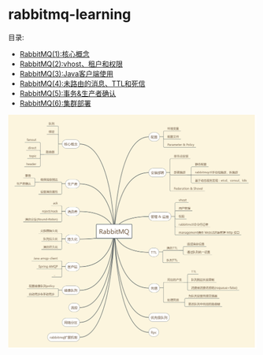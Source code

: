 # rabbitmq-learning

目录:
- [RabbitMQ(1):核心概念](doc/RabbitMQ(1):核心概念.md)
- [RabbitMQ(2):vhost、租户和权限](doc/RabbitMQ(2):vhost、租户和权限.md)
- [RabbitMQ(3):Java客户端使用](doc/RabbitMQ(3):JavaClient使用.md)
- [RabbitMQ(4):未路由的消息、TTL和死信](/doc/RabbitMQ(4):未路由的消息、TTL和死信.md)
- [RabbitMQ(5):事务&生产者确认](/doc/RabbitMQ(5):事务和生产者确认.md)
- [RabbitMQ(6):集群部署](/doc/RabbitMQ(6):集群部署.md)

![RabbitMQ导图](/doc/img/rabbitmq.jpg)